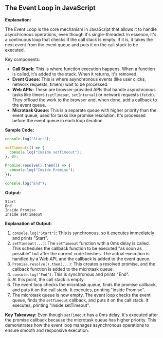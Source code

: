 ## The Event Loop in JavaScript

**Explanation:**

The Event Loop is the core mechanism in JavaScript that allows it to handle asynchronous operations, even though it's single-threaded. In essence, it's a continuous loop that checks if the call stack is empty. If it is, it takes the next event from the event queue and puts it on the call stack to be executed. 

Key components:

* **Call Stack:** This is where function execution happens. When a function is called, it's added to the stack. When it returns, it's removed.
* **Event Queue:** This is where asynchronous events (like user clicks, network requests, timers) wait to be processed. 
* **Web APIs:** These are browser-provided APIs that handle asynchronous tasks like timers (`setTimeout`, `setInterval`) or network requests (`fetch`). They offload the work to the browser and, when done, add a callback to the event queue.
* **Microtask Queue:** This is a separate queue with higher priority than the event queue, used for tasks like promise resolution. It's processed before the event queue in each loop iteration.

**Sample Code:**

```javascript
console.log("Start");

setTimeout(() => {
  console.log("Inside setTimeout");
}, 0);

Promise.resolve().then(() => {
  console.log("Inside Promise");
});

console.log("End");
```

**Output:**

```
Start
End
Inside Promise
Inside setTimeout
```

**Explanation of Output:**

1. `console.log("Start")`: This is synchronous, so it executes immediately and prints "Start".
2. `setTimeout(...)`: The `setTimeout` function with a 0ms delay is called. This schedules the callback function to be executed "as soon as possible" but after the current code finishes. The actual execution is handled by a Web API, and the callback is added to the event queue.
3. `Promise.resolve().then(...)`: This creates a resolved promise, and the callback function is added to the microtask queue.
4. `console.log("End")`: This is synchronous and prints "End".
5. At this point, the call stack is empty.
6. The event loop checks the microtask queue, finds the promise callback, and puts it on the call stack. It executes, printing "Inside Promise".
7. The microtask queue is now empty. The event loop checks the event queue, finds the `setTimeout` callback, and puts it on the call stack. It executes, printing "Inside setTimeout". 

**Key Takeaway:** Even though `setTimeout` has a 0ms delay, it's executed after the promise callback because the microtask queue has higher priority. This demonstrates how the event loop manages asynchronous operations to ensure smooth and responsive execution. 
